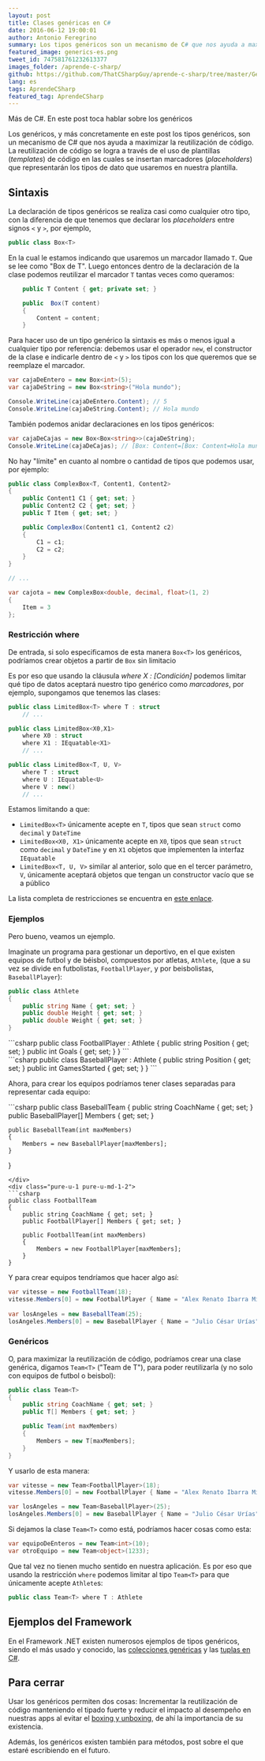 ```yaml
---
layout: post
title: Clases genéricas en C#
date: 2016-06-12 19:00:01
author: Antonio Feregrino
summary: Los tipos genéricos son un mecanismo de C# que nos ayuda a maximizar la reutilización de código. La reutilización de código se logra a través de el uso de plantillas de código en las cuales se insertan marcadores que representarán los tipos de dato que usaremos en nuestra plantilla.
featured_image: generics-es.png
tweet_id: 747581761232613377
images_folder: /aprende-c-sharp/
github: https://github.com/ThatCSharpGuy/aprende-c-sharp/tree/master/Generics
lang: es
tags: AprendeCSharp
featured_tag: AprendeCSharp
---
```


Más de C#. En este post toca hablar sobre los genéricos

Los genéricos, y más concretamente en este post los tipos genéricos, son un mecanismo de C# que nos ayuda a maximizar la reutilización de código. La reutilización de código se logra a través de el uso de plantillas (*templates*) de código en las cuales se insertan marcadores (*placeholders*) que representarán los tipos de dato que usaremos en nuestra plantilla.

## Sintaxis

La declaración de tipos genéricos se realiza casi como cualquier otro tipo, con la diferencia de que tenemos que declarar los *placeholders* entre signos `<` y `>`, por ejemplo, 

```csharp  
public class Box<T>
```  

En la cual le estamos indicando que usaremos un marcador llamado `T`. Que se lee como "Box de T". Luego entonces dentro de la declaración de la clase podemos reutilizar el marcador `T` tantas veces como queramos:

```csharp  
    public T Content { get; private set; }

    public  Box(T content)
    {
        Content = content;
    }
```  

Para hacer uso de un tipo genérico la sintaxis es más o menos igual a cualquier tipo por referencia: debemos usar el operador `new`, el constructor de la clase e indicarle dentro de `<` y `>` los tipos con los que queremos que se reemplaze el marcador.

```csharp  
var cajaDeEntero = new Box<int>(5);
var cajaDeString = new Box<string>("Hola mundo");

Console.WriteLine(cajaDeEntero.Content); // 5
Console.WriteLine(cajaDeString.Content); // Hola mundo
```  

También podemos anidar declaraciones en los tipos genéricos:

```csharp  
var cajaDeCajas = new Box<Box<string>>(cajaDeString);
Console.WriteLine(cajaDeCajas); // [Box: Content=[Box: Content=Hola mundo]]
```  

No hay "límite" en cuanto al nombre o cantidad de tipos que podemos usar, por ejemplo:

```csharp  
public class ComplexBox<T, Content1, Content2>
{
    public Content1 C1 { get; set; }
    public Content2 C2 { get; set; }
    public T Item { get; set; }

    public ComplexBox(Content1 c1, Content2 c2)
    {
        C1 = c1;
        C2 = c2;
    }
}

// ...

var cajota = new ComplexBox<double, decimal, float>(1, 2)
{
    Item = 3
};
```  

### Restricción where  

De entrada, si solo especificamos de esta manera `Box<T>` los genéricos, podríamos crear objetos a partir de `Box` sin limitacio

Es por eso que usando la cláusula *where X : [Condición]* podemos limitar qué tipo de datos aceptará nuestro tipo genérico como *marcadores*, por ejemplo, supongamos que tenemos las clases:

```csharp  
public class LimitedBox<T> where T : struct
    // ...

public class LimitedBox<X0,X1> 
    where X0 : struct
    where X1 : IEquatable<X1>
    // ...

public class LimitedBox<T, U, V>
    where T : struct
    where U : IEquatable<U>
    where V : new()
    // ...
```  

Estamos limitando a que:

  - `LimitedBox<T>` únicamente acepte en `T`, tipos que sean `struct` como `decimal` y `DateTime`
  - `LimitedBox<X0, X1>` únicamente acepte en `X0`, tipos que sean `struct` como `decimal` y `DateTime` y en `X1` objetos que implementen la interfaz `IEquatable`
  - `LimitedBox<T, U, V>` similar al anterior, solo que en el tercer parámetro, `V`, únicamente aceptará objetos que tengan un constructor vacío que se a público

La lista completa de restricciones se encuentra en <a href="https://msdn.microsoft.com/en-us/library/d5x73970.aspx" target="_blank" rel="nofollow">este enlace</a>.

### Ejemplos  

Pero bueno, veamos un ejemplo. 

Imaginate un programa para gestionar un deportivo, en el que existen equipos de futbol y de béisbol, compuestos por atletas, `Athlete`, (que a su vez se divide en futbolistas, `FootballPlayer`, y por beisbolistas, `BaseballPlayer`):

```csharp  
public class Athlete
{
    public string Name { get; set; }
    public double Height { get; set; }
    public double Weight { get; set; }
}
```  

<div class="pure-g">
<div class="pure-u-1 pure-u-md-1-2">
```csharp  
public class FootballPlayer : Athlete
{
    public string Position { get; set; }
    public int Goals { get; set; } 
}
```  
</div>
<div class="pure-u-1 pure-u-md-1-2">
```csharp  
public class BaseballPlayer : Athlete
{
    public string Position { get; set; }
    public int GamesStarted { get; set; }  
}
```  
</div>  
</div>

Ahora, para crear los equipos podríamos tener clases separadas para representar cada equipo:

<div class="pure-g">
<div class="pure-u-1 pure-u-md-1-2">
```csharp  
public class BaseballTeam
{
    public string CoachName { get; set; }
    public BaseballPlayer[] Members { get; set; }

    public BaseballTeam(int maxMembers)
    {
        Members = new BaseballPlayer[maxMembers];
    }
}
```  
</div>
<div class="pure-u-1 pure-u-md-1-2">
```csharp  
public class FootballTeam
{
    public string CoachName { get; set; }
    public FootballPlayer[] Members { get; set; }

    public FootballTeam(int maxMembers)
    {
        Members = new FootballPlayer[maxMembers];
    }
}
```  
</div>  
</div>

Y para crear equipos tendríamos que hacer algo así:

```csharp  
var vitesse = new FootballTeam(18); 
vitesse.Members[0] = new FootballPlayer { Name = "Alex Renato Ibarra Mina" };
        
var losAngeles = new BaseballTeam(25);
losAngeles.Members[0] = new BaseballPlayer { Name = "Julio César Urías" };
```  

### Genéricos  

O, para maximizar la reutilización de código, podríamos crear una clase genérica, digamos `Team<T>` ("Team de T"), para poder reutilizarla (y no solo con equipos de futbol o beisbol):

```csharp  
public class Team<T>
{
    public string CoachName { get; set; }
    public T[] Members { get; set; }

    public Team(int maxMembers)
    {
        Members = new T[maxMembers];
    }
}
```  

Y usarlo de esta manera:

```csharp  
var vitesse = new Team<FootballPlayer>(18);
vitesse.Members[0] = new FootballPlayer { Name = "Alex Renato Ibarra Mina" };

var losAngeles = new Team<BaseballPlayer>(25);
losAngeles.Members[0] = new BaseballPlayer { Name = "Julio César Urías" };
```  

Si dejamos la clase `Team<T>` como está, podríamos hacer cosas como esta:  

```csharp  
var equipoDeEnteros = new Team<int>(10);
var otroEquipo = new Team<object>(1233);
```  

Que tal vez no tienen mucho sentido en nuestra aplicación. Es por eso que usando la restricción `where` podemos limitar al tipo `Team<T>` para que únicamente acepte `Athlete`s:

```csharp  
public class Team<T> where T : Athlete
```  

## Ejemplos del Framework

En el Framework .NET existen numerosos ejemplos de tipos genéricos, siendo el más usado y conocido, las <a href="https://msdn.microsoft.com/es-es/library/bb762916(v=vs.110).aspx" target="_blank" rel="nofollow">colecciones genéricas</a> y las <a href="../tuples-c-sharp">tuplas en C#</a>.

## Para cerrar

Usar los genéricos permiten dos cosas: Incrementar la reutilización de código manteniendo el tipado fuerte y reducir el impacto al desempeño en nuestras apps al evitar el <a href="https://msdn.microsoft.com/en-us/library/yz2be5wk.aspx" target="_blank" rel="nofollow">boxing y unboxing</a>, de ahí la importancia de su existencia.

Además, los genéricos existen también para métodos, post sobre el que estaré escribiendo en el futuro.
